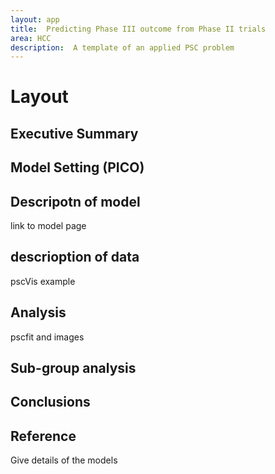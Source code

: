 ```yaml
---
layout: app
title:  Predicting Phase III outcome from Phase II trials
area: HCC
description:  A template of an applied PSC problem
---
```


# Layout


## Executive Summary

## Model Setting (PICO)

## Descripotn of model

link to model page

## descrioption of data

pscVis example

## Analysis

pscfit and images

## Sub-group analysis


## Conclusions


## Reference

Give details of the models




